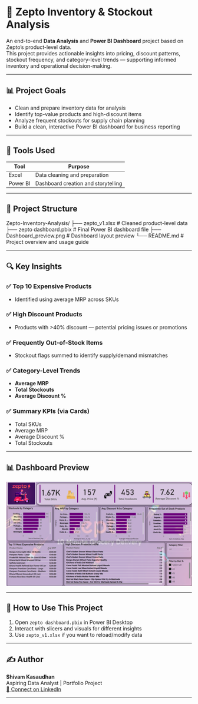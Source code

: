 # 🛒 Zepto Inventory & Stockout Analysis

An end-to-end **Data Analysis** and **Power BI Dashboard** project based on Zepto’s product-level data.  
This project provides actionable insights into pricing, discount patterns, stockout frequency, and category-level trends — supporting informed inventory and operational decision-making.

---

## 📊 Project Goals

- Clean and prepare inventory data for analysis  
- Identify top-value products and high-discount items  
- Analyze frequent stockouts for supply chain planning  
- Build a clean, interactive Power BI dashboard for business reporting  

---

## 🧰 Tools Used

| Tool     | Purpose                              |
|----------|--------------------------------------|
| Excel    | Data cleaning and preparation        |
| Power BI | Dashboard creation and storytelling  |

---

## 📁 Project Structure

Zepto-Inventory-Analysis/
├── zepto_v1.xlsx # Cleaned product-level data
├── zepto dashboard.pbix # Final Power BI dashboard file
├── Dashboard_preview.png # Dashboard layout preview
└── README.md # Project overview and usage guide


---

## 🔍 Key Insights

### ✅ Top 10 Expensive Products
- Identified using average MRP across SKUs

### ✅ High Discount Products
- Products with >40% discount — potential pricing issues or promotions

### ✅ Frequently Out-of-Stock Items
- Stockout flags summed to identify supply/demand mismatches

### ✅ Category-Level Trends
- **Average MRP**
- **Total Stockouts**
- **Average Discount %**

### ✅ Summary KPIs (via Cards)
- Total SKUs  
- Average MRP  
- Average Discount %  
- Total Stockouts  

---

## 📊 Dashboard Preview

![Power BI Dashboard](Dashboard_preview.png)

---

## 🚀 How to Use This Project

1. Open `zepto dashboard.pbix` in Power BI Desktop  
2. Interact with slicers and visuals for different insights  
3. Use `zepto_v1.xlsx` if you want to reload/modify data  

---

## ✍️ Author

**Shivam Kasaudhan**  
Aspiring Data Analyst | Portfolio Project  
[🔗 Connect on LinkedIn](https://www.linkedin.com/in/shivamkasaudhan1/)

---
